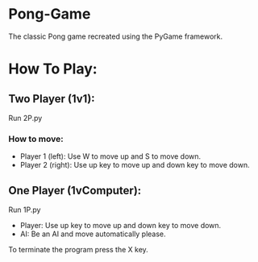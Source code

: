 # Pong-Game
The classic Pong game recreated using the PyGame framework.

# How To Play:
 ## Two Player (1v1):
  Run 2P.py
  ### How to move:
   - Player 1 (left): Use W to move up and S to move down.
   - Player 2 (right): Use up key to move up and down key to move down.
 ## One Player (1vComputer):
  Run 1P.py
  - Player: Use up key to move up and down key to move down.
  - AI: Be an AI and move automatically please.


To terminate the program press the X key.

